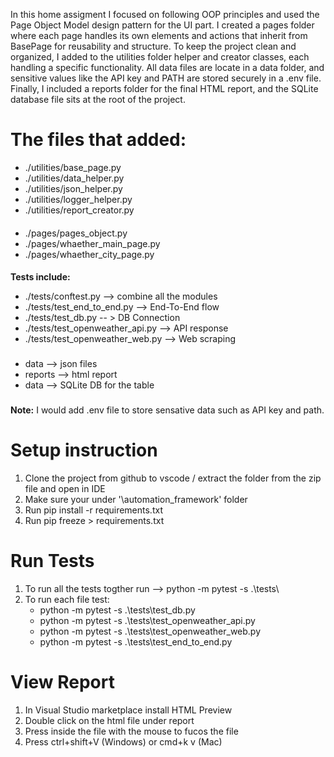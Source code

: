 In this home assigment I focused on following OOP principles and used the Page Object Model design pattern for the UI part.
I created a pages folder where each page handles its own elements and actions that inherit from BasePage for reusability and structure.
To keep the project clean and organized, I added to the utilities folder helper and creator classes, each handling a specific functionality.
All data files are locate in a data folder, and sensitive values like the API key and PATH are stored securely in a .env file.
Finally, I included a reports folder for the final HTML report, and the SQLite database file sits at the root of the project.

# The files that added:

- ./utilities/base_page.py
- ./utilities/data_helper.py
- ./utilities/json_helper.py
- ./utilities/logger_helper.py
- ./utilities/report_creator.py
####
- ./pages/pages_object.py
- ./pages/whaether_main_page.py
- ./pages/whaether_city_page.py

####
**Tests include:**
- ./tests/conftest.py --> combine all the modules
- ./tests/test_end_to_end.py --> End-To-End flow
- ./tests/test_db.py -- > DB Connection 
- ./tests/test_openweather_api.py --> API response
- ./tests/test_openweather_web.py --> Web scraping

###
- data --> json files
- reports --> html report
- data --> SQLite DB for the table
###

**Note:** 
I would add .env file to store sensative data such as API key and path.


# Setup instruction

1. Clone the project from github to vscode / extract the folder from the zip file and open in IDE 
2. Make sure your under '\automation_framework' folder
3. Run pip install -r requirements.txt
4. Run pip freeze > requirements.txt

# Run Tests

1. To run all the tests togther run --> python -m pytest -s .\tests\
2. To run each file test:
    -  python -m pytest -s .\tests\test_db.py
    -  python -m pytest -s .\tests\test_openweather_api.py
    -  python -m pytest -s .\tests\test_openweather_web.py 
    -  python -m pytest -s .\tests\test_end_to_end.py  

# View Report

1. In Visual Studio marketplace install HTML Preview
2. Double click on the html file under report
3. Press inside the file with the mouse to fucos the file
4. Press ctrl+shift+V (Windows) or cmd+k v (Mac)
